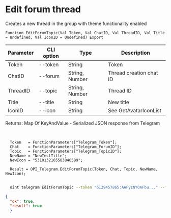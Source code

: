 ﻿---
sidebar_position: 3
---

# Edit forum thread
 Creates a new thread in the group with theme functionality enabled



`Function EditForumTopic(Val Token, Val ChatID, Val ThreadID, Val Title = Undefined, Val IconID = Undefined) Export`

  | Parameter | CLI option | Type | Description |
  |-|-|-|-|
  | Token | --token | String | Token |
  | ChatID | --forum | String, Number | Thread creation chat ID |
  | ThreadID | --topic | String, Number | Thread ID |
  | Title | --title | String | New title |
  | IconID | --icon | String | See GetAvatarIconList |

  
  Returns:  Map Of KeyAndValue - Serialized JSON response from Telegram

<br/>




```bsl title="Code example"
  Token   = FunctionParameters["Telegram_Token"];
  Chat    = FunctionParameters["Telegram_ForumID"];
  Topic   = FunctionParameters["Telegram_TopicID"];
  NewName = "NewTestTitle";
  NewIcon = "5310132165583840589";
  
  Result = OPI_Telegram.EditForumTopic(Token, Chat, Topic, NewName, NewIcon);
```



```sh title="CLI command example"
    
  oint telegram EditForumTopic --token "6129457865:AAFyzNYOAFbu..." --forum %forum% --topic %topic% --title %title% --icon %icon%

```

```json title="Result"
{
  "ok": true,
  "result": true
  }
```
